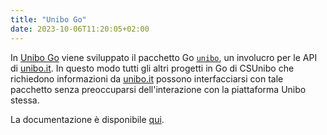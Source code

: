 ```yaml
---
title: "Unibo Go"
date: 2023-10-06T11:20:05+02:00
---
```


In [Unibo Go](https://github.com/csunibo/unibo-go) viene sviluppato il pacchetto
Go [`unibo`](https://pkg.go.dev/github.com/csunibo/unibo-go), un involucro per
le API di [unibo.it](https://unibo.it). In questo modo tutti gli altri progetti
in Go di CSUnibo che richiedono informazioni da [unibo.it](https://unibo.it)
possono interfacciarsi con tale pacchetto senza preoccuparsi dell'interazione
con la piattaforma Unibo stessa.

La documentazione è disponibile
[qui](https://pkg.go.dev/github.com/csunibo/unibo-go).
